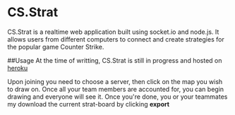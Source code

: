 # CS.Strat
CS.Strat is a realtime web application built using socket.io and node.js.
It allows users from different computers to connect and create strategies for the popular game Counter Strike.


##Usage
At the time of writting, CS.Strat is still in progress and hosted on [heroku](csstrat.herokuapp.com)

Upon joining you need to choose a server, then click on the map you wish to draw on. Once all your team members are accounted for, you can begin drawing and everyone will see it. Once you're done, you or your teammates my download the current strat-board by clicking **export**



